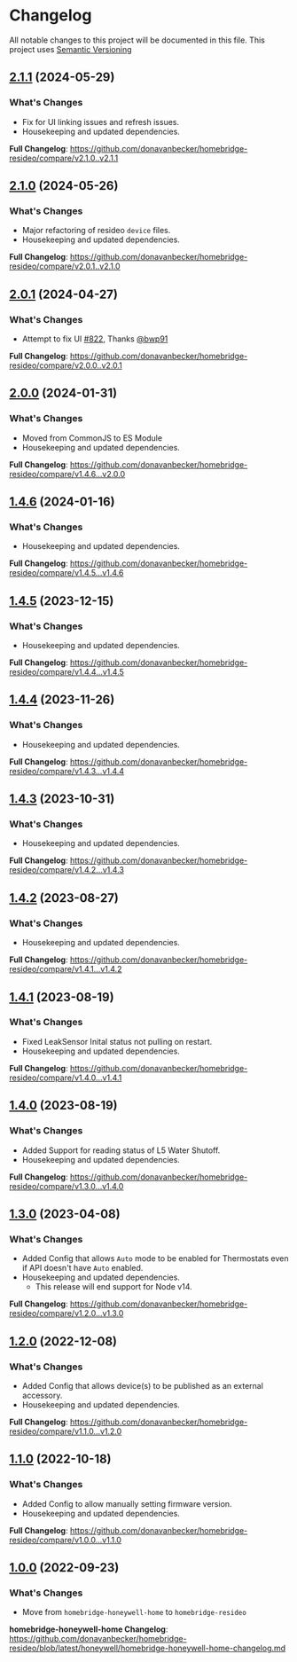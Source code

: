 # Changelog

All notable changes to this project will be documented in this file. This project uses [Semantic Versioning](https://semver.org/)

## [2.1.1](https://github.com/donavanbecker/homebridge-resideo/releases/tag/v2.1.1) (2024-05-29)

### What's Changes
- Fix for UI linking issues and refresh issues.
- Housekeeping and updated dependencies.

**Full Changelog**: https://github.com/donavanbecker/homebridge-resideo/compare/v2.1.0..v2.1.1

## [2.1.0](https://github.com/donavanbecker/homebridge-resideo/releases/tag/v2.1.0) (2024-05-26)

### What's Changes
- Major refactoring of resideo `device` files.
- Housekeeping and updated dependencies.

**Full Changelog**: https://github.com/donavanbecker/homebridge-resideo/compare/v2.0.1..v2.1.0

## [2.0.1](https://github.com/donavanbecker/homebridge-resideo/releases/tag/v2.0.1) (2024-04-27)

### What's Changes
- Attempt to fix UI [#822](https://github.com/donavanbecker/homebridge-resideo/pull/822), Thanks [@bwp91](https://github.com/bwp91)

**Full Changelog**: https://github.com/donavanbecker/homebridge-resideo/compare/v2.0.0..v2.0.1

## [2.0.0](https://github.com/donavanbecker/homebridge-resideo/releases/tag/v2.0.0) (2024-01-31)

### What's Changes
- Moved from CommonJS to ES Module
- Housekeeping and updated dependencies.

**Full Changelog**: https://github.com/donavanbecker/homebridge-resideo/compare/v1.4.6...v2.0.0

## [1.4.6](https://github.com/donavanbecker/homebridge-resideo/releases/tag/v1.4.6) (2024-01-16)

### What's Changes
- Housekeeping and updated dependencies.

**Full Changelog**: https://github.com/donavanbecker/homebridge-resideo/compare/v1.4.5...v1.4.6

## [1.4.5](https://github.com/donavanbecker/homebridge-resideo/releases/tag/v1.4.5) (2023-12-15)

### What's Changes
- Housekeeping and updated dependencies.

**Full Changelog**: https://github.com/donavanbecker/homebridge-resideo/compare/v1.4.4...v1.4.5

## [1.4.4](https://github.com/donavanbecker/homebridge-resideo/releases/tag/v1.4.4) (2023-11-26)

### What's Changes
- Housekeeping and updated dependencies.

**Full Changelog**: https://github.com/donavanbecker/homebridge-resideo/compare/v1.4.3...v1.4.4

## [1.4.3](https://github.com/donavanbecker/homebridge-resideo/releases/tag/v1.4.3) (2023-10-31)

### What's Changes
- Housekeeping and updated dependencies.

**Full Changelog**: https://github.com/donavanbecker/homebridge-resideo/compare/v1.4.2...v1.4.3

## [1.4.2](https://github.com/donavanbecker/homebridge-resideo/releases/tag/v1.4.2) (2023-08-27)

### What's Changes
- Housekeeping and updated dependencies.

**Full Changelog**: https://github.com/donavanbecker/homebridge-resideo/compare/v1.4.1...v1.4.2

## [1.4.1](https://github.com/donavanbecker/homebridge-resideo/releases/tag/v1.4.1) (2023-08-19)

### What's Changes
- Fixed LeakSensor Inital status not pulling on restart.
- Housekeeping and updated dependencies.

**Full Changelog**: https://github.com/donavanbecker/homebridge-resideo/compare/v1.4.0...v1.4.1

## [1.4.0](https://github.com/donavanbecker/homebridge-resideo/releases/tag/v1.4.0) (2023-08-19)

### What's Changes
- Added Support for reading status of L5 Water Shutoff.
- Housekeeping and updated dependencies.

**Full Changelog**: https://github.com/donavanbecker/homebridge-resideo/compare/v1.3.0...v1.4.0

## [1.3.0](https://github.com/donavanbecker/homebridge-resideo/releases/tag/v1.3.0) (2023-04-08)

### What's Changes
- Added Config that allows `Auto` mode to be enabled for Thermostats even if API doesn't have `Auto` enabled.
- Housekeeping and updated dependencies.
  - This release will end support for Node v14.

**Full Changelog**: https://github.com/donavanbecker/homebridge-resideo/compare/v1.2.0...v1.3.0

## [1.2.0](https://github.com/donavanbecker/homebridge-resideo/releases/tag/v1.2.0) (2022-12-08)

### What's Changes
- Added Config that allows device(s) to be published as an external accessory.
- Housekeeping and updated dependencies.

**Full Changelog**: https://github.com/donavanbecker/homebridge-resideo/compare/v1.1.0...v1.2.0

## [1.1.0](https://github.com/donavanbecker/homebridge-resideo/releases/tag/v1.1.0) (2022-10-18)

### What's Changes
- Added Config to allow manually setting firmware version.
- Housekeeping and updated dependencies.

**Full Changelog**: https://github.com/donavanbecker/homebridge-resideo/compare/v1.0.0...v1.1.0

## [1.0.0](https://github.com/donavanbecker/homebridge-resideo/releases/tag/v1.0.0) (2022-09-23)

### What's Changes
- Move from `homebridge-honeywell-home` to `homebridge-resideo`

**homebridge-honeywell-home Changelog**: https://github.com/donavanbecker/homebridge-resideo/blob/latest/honeywell/homebridge-honeywell-home-changelog.md